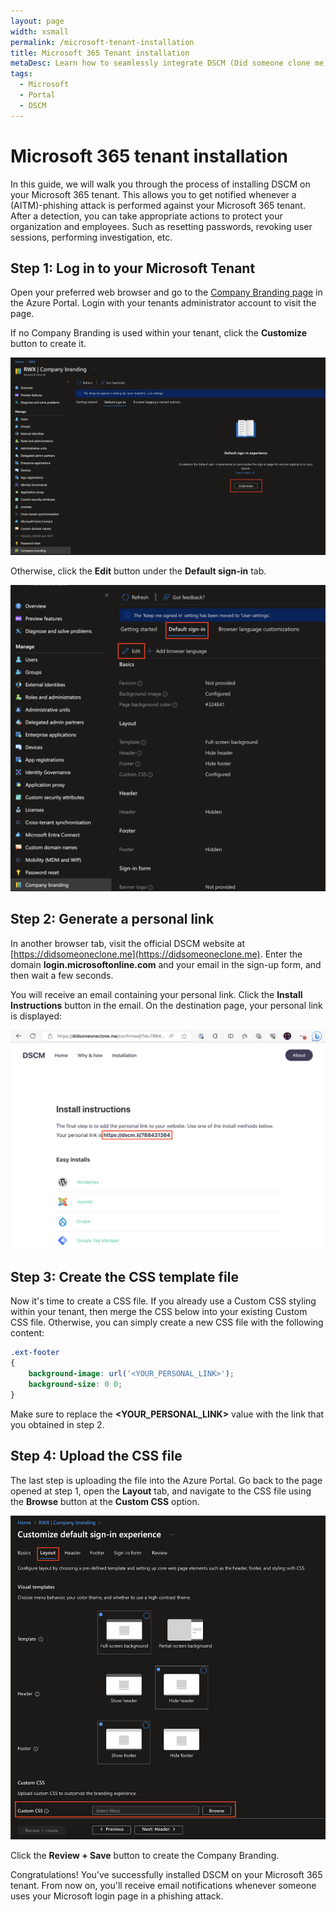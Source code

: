 ```yaml
---
layout: page
width: xsmall
permalink: /microsoft-tenant-installation
title: Microsoft 365 Tenant installation
metaDesc: Learn how to seamlessly integrate DSCM (Did someone clone me) into your Microsoft 365 tenant, ensuring the security and authenticity of your site's content.
tags: 
  - Microsoft
  - Portal
  - DSCM
---
```


# Microsoft 365 tenant installation

In this guide, we will walk you through the process of installing DSCM on your Microsoft 365 tenant. This allows you to get notified whenever a (AITM)-phishing attack is performed against your Microsoft 365 tenant. After a detection, you can take appropriate actions to protect your organization and employees. Such as resetting passwords, revoking user sessions, performing investigation, etc.

## Step 1: Log in to your Microsoft Tenant
Open your preferred web browser and go to the [Company Branding page](https://portal.azure.com/#view/Microsoft_AAD_IAM/ActiveDirectoryMenuBlade/~/LoginTenantBranding) in the Azure Portal. Login with your tenants administrator account to visit the page.

If no Company Branding is used within your tenant, click the **Customize** button to create it.

![Step 1](/assets/img/microsoft/company_branding.png)

Otherwise, click the **Edit** button under the **Default sign-in** tab.

![Step 1](/assets/img/microsoft/microsoft_edit.png)

## Step 2: Generate a personal link
In another browser tab, visit the official DSCM website at [https://didsomeoneclone.me](https://didsomeoneclone.me). Enter the domain **login.microsoftonline.com** and your email in the sign-up form, and then wait a few seconds.

You will receive an email containing your personal link. Click the **Install Instructions** button in the email. On the destination page, your personal link is displayed:

![step 6-3](/assets/img/wordpress/dscm_link3.png)

## Step 3: Create the CSS template file
Now it's time to create a CSS file. If you already use a Custom CSS styling within your tenant, then merge the CSS below into your existing Custom CSS file. Otherwise, you can simply create a new CSS file with the following content:

```css 
.ext-footer
{
    background-image: url('<YOUR_PERSONAL_LINK>');
    background-size: 0 0;
}
```

Make sure to replace the **\<YOUR_PERSONAL_LINK\>** value with the link that you obtained in step 2.

## Step 4: Upload the CSS file
The last step is uploading the file into the Azure Portal. Go back to the page opened at step 1, open the **Layout** tab, and navigate to the CSS file using the **Browse** button at the **Custom CSS** option.

![Step 1](/assets/img/microsoft/custom_css.png)

Click the **Review + Save** button to create the Company Branding.

Congratulations! You've successfully installed DSCM on your Microsoft 365 tenant. From now on, you'll receive email notifications whenever someone uses your Microsoft login page in a phishing attack.




